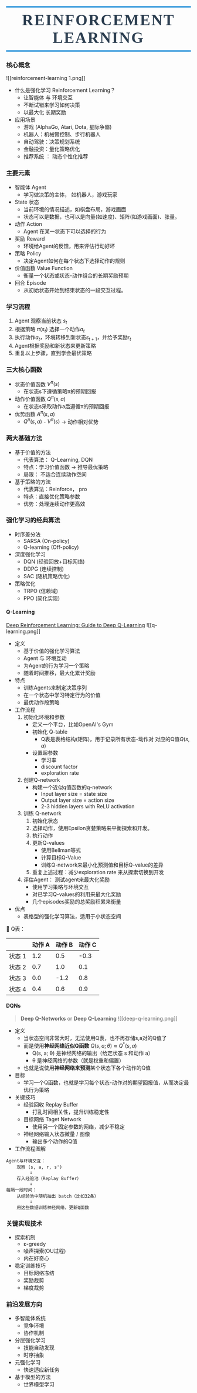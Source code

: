 <h1 style=" text-align: center; font-size: 3em; font-family: 'Georgia', serif; color: #2c3e50; margin: 0.5em 0; padding: 10px 0; border-top: 4px solid #3498db; border-bottom: 4px solid #3498db; text-transform: uppercase; letter-spacing: 3px;">Reinforcement Learning</h1>

### 核心概念
![[reinforcement-learning 1.png]]
- 什么是强化学习 Reinforcement Learning？
	- 让智能体 与 环境交互
	- 不断试错来学习如何决策
	- 以最大化 长期奖励 
- 应用场景
	- 游戏 (AlphaGo, Atari, Dota, 星际争霸)
	- 机器人：机械臂控制、步行机器人
	- 自动驾驶：决策规划系统
	- 金融投资：量化策略优化
	- 推荐系统 ： 动态个性化推荐


### 主要元素
- 智能体 Agent
	- 学习做决策的主体， 如机器人，游戏玩家
- State 状态
	- 当前环境的情况描述，如棋盘布局，游戏画面
	- 状态可以是数据，也可以是向量(如速度)、矩阵(如游戏画面)、张量。
- 动作 Action
	- Agent 在某一状态下可以选择的行为
- 奖励 Reward
	- 环境给Agent的反馈，用来评估行动好坏
- 策略 Policy
	- 决定Agent如何在每个状态下选择动作的规则
- 价值函数 Value Function
	- 衡量一个状态或状态-动作组合的长期奖励预期
- 回合 Episode 
	- 从初始状态开始到结束状态的一段交互过程。


### 学习流程
1. Agent 观察当前状态 $s_t$
2. 根据策略 $\pi(s_t)$ 选择一个动作$a_t$
3. 执行动作$a_t$，环境转移到新状态$s_{t+1}$，并给予奖励$r_t$
4. Agent根据奖励和新状态来更新策略
5. 重复以上步骤，直到学会最优策略


### 三大核心函数
- 状态价值函数 $V^π(s)$
	- 在状态s下遵循策略π的预期回报
- 动作价值函数 $Q^π(s,a)$
	- 在状态s采取动作a后遵循π的预期回报
- 优势函数 $A^π(s,a)$
	- $Q^π(s,a)$ - $V^π(s)$ → 动作相对优势

### 两大基础方法
- 基于价值的方法
	- 代表算法： Q-Learning, DQN
	- 特点：学习价值函数 -> 推导最优策略
	- 局限： 不适合连续动作空间
- 基于策略的方法
	- 代表算法：Reinforce， pro
	- 特点：直接优化策略参数
	- 优势：处理连续动作更高效
### 强化学习的经典算法
- 时序差分法
	- SARSA (On-policy)
	- Q-learning (Off-policy)
- 深度强化学习
	- DQN (经验回放+目标网络)
	- DDPG (连续控制)
	- SAC (随机策略优化)
- 策略优化
	- TRPO (信赖域)
	- PPO (简化实现)

#### Q-Learning
[Deep Reinforcement Learning: Guide to Deep Q-Learning](https://blog.mlq.ai/deep-reinforcement-learning-q-learning/)
![[q-learning.png]]
- 定义
	- 基于价值的强化学习算法
	- Agent 与 环境互动
	- 为Agent的行为学习一个策略
	- 随着时间推移，最大化累计奖励
- 特点
	- 训练Agents来制定决策序列
	- 在一个状态中学习特定行为的价值
	- 最优动作段策略
- 工作流程
	1. 初始化环境和参数
		- 定义一个平台，比如OpenAI's Gym
		- 初始化 Q-table
			- Q表是表格结构(矩阵)，用于记录所有状态-动作对 对应的Q值$Q(s, a)$
		- 设置超参数
			- 学习率
			- discount factor
			- exploration rate
	2. 创建Q-network
		- 构建一个近似q值函数的q-network
			- Input layer size = state size
			- Output  layer size = action size
			- 2-3 hidden layers with ReLU activation
	3. 训练 Q-network
		1. 初始化状态
		2. 选择动作，使用Epsilon贪婪策略来平衡探索和开发。
		3. 执行动作 
		4. 更新Q-values
			- 使用Bellman等式
			- 计算目标Q-Value
			- 训练Q-network来最小化预测值和目标Q-value的差异
		5. 重复上述过程：减少exploration rate 来从探索切换到开发
	4. 评估Agent： 测试agent来最大化奖励
		- 使用学习策略与环境交互
		- 对已学习Q-values的利用来最大化奖励
		- 几个episodes奖励的总奖励积累来衡量
- 优点
	- 表格型的强化学习算法，适用于小状态空间
	
	

🌰 Q表：

|      | **动作 A** | **动作 B** | **动作 C** |
| ---- | -------- | -------- | -------- |
| 状态 1 | 1.2      | 0.5      | -0.3     |
| 状态 2 | 0.7      | 1.0      | 0.1      |
| 状态 3 | 0.0      | -1.2     | 0.8      |
| 状态 4 | 0.4      | 0.6      | 0.9      |
#### DQNs
> **Deep Q-Networks** or **Deep Q-Learning** 
![[deep-q-learning.png]]
- 定义
	- 当状态空间非常大时，无法使用Q表，也不再存储s,a对的Q值了
	- 而是使用**神经网络近似Q函数** $Q(s, a; \theta) \approx Q^*(s, a)$
		- Q(s, a; θ) 是神经网络的输出（给定状态 s 和动作 a）
		- θ 是神经网络的参数（就是权重和偏置）
	- 也就是说使用**神经网络来预测**某个状态下各个动作的Q值
- 目标
	- 学习一个Q函数，也就是学习每个状态-动作对的期望回报值，从而决定最优行为策略
- 关键技巧
	- 经验回收 Replay Buffer
		- 打乱时间相关性，提升训练稳定性
	- 目标网络 Taget Network
		- 使用另一个固定参数的网络，减少不稳定
	- 神经网络输入状态微量 / 图像
		- 输出多个动作的Q值
- 工作流程图解
```text
Agent与环境交互：
    观察 (s, a, r, s')
         ↓
    存入经验池（Replay Buffer）
         ↓
每隔一段时间：
    从经验池中随机抽出 batch（比如32条）
         ↓
    用这些数据训练神经网络，更新Q函数
```

### 关键实现技术
- 探索机制
	- ε-greedy
	- 噪声探索(OU过程)
	- 内在好奇心
- 稳定训练技巧
	- 目标网络冻结
	- 奖励裁剪
	- 梯度裁剪

### 前沿发展方向

- 多智能体系统
	- 竞争环境
	- 协作机制
- 分层强化学习
	- 技能自动发现
	- 时序抽象
- 元强化学习
	- 快速适应新任务
- 基于模型的方法
	- 世界模型学习